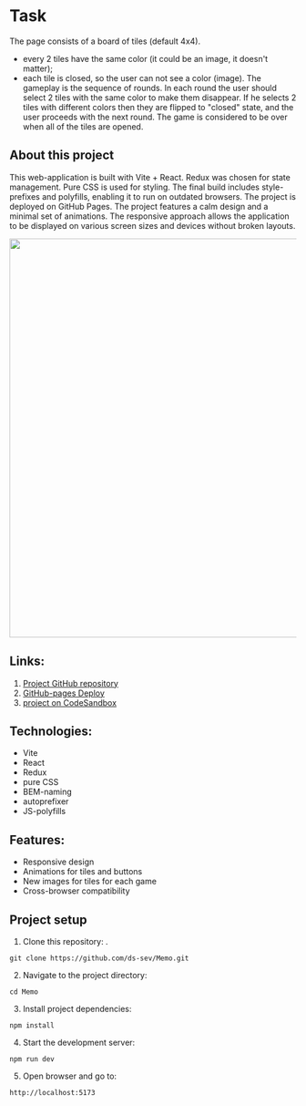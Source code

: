 # Task
The page consists of a board of tiles (default 4x4). 
- every 2 tiles have the same color (it could be an image, it doesn't matter); 
- each tile is closed, so the user can not see a color (image). 
The gameplay is the sequence of rounds. In each round the user should select 2 tiles with the same color to make them disappear. If he selects 2 tiles with different colors then they are flipped to "closed" state, and the user proceeds with the next round. The game is considered to be over when all of the tiles are opened.

## About this project
This web-application is built with Vite + React. Redux was chosen for state management. Pure CSS is used for styling. The final build includes style-prefixes and polyfills, enabling it to run on outdated browsers. The project is deployed on GitHub Pages. The project features a calm design and a minimal set of animations. The responsive approach allows the application to be displayed on various screen sizes and devices without broken layouts.
<p align="center"><img src="https://github.com/ds-sev/Memo/assets/99210830/5dc38b2e-a025-4a29-9e31-318d5c161125" width="700px"></p>

## Links:
1. [Project GitHub repository](https://github.com/ds-sev/Memo)
2. [GitHub-pages Deploy](https://ds-sev.github.io/Memo)
3. [project on CodeSandbox](https://codesandbox.io/p/github/ds-sev/Memo)

## Technologies:
- Vite
- React
- Redux
- pure CSS
- BEM-naming
- autoprefixer
- JS-polyfills

## Features:
- Responsive design
- Animations for tiles and buttons
- New images for tiles for each game
- Cross-browser compatibility

## Project setup
  1. Clone this repository: .
```
git clone https://github.com/ds-sev/Memo.git
```
  2. Navigate to the project directory:
```
cd Memo
```
  3. Install project dependencies:
```
npm install
```
  4. Start the development server:
```
npm run dev
```
  5. Open browser and go to:
```
http://localhost:5173
```


